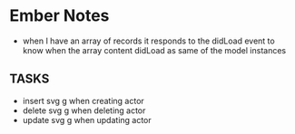 # Ember Notes

* when I have an array of records it responds to the didLoad event to
  know when the array content didLoad as same of the model instances

## TASKS

* insert svg g when creating actor
* delete svg g when deleting actor
* update svg g when updating actor
